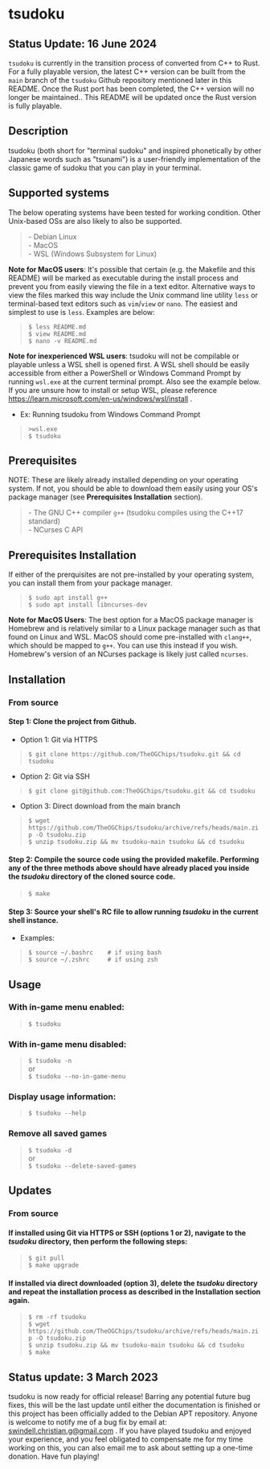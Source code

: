 # tsudoku

## Status Update: 16 June 2024

`tsudoku` is currently in the transition process of converted from C++ to Rust. For a fully playable version, the latest C++ version can be built from the `main` branch of the `tsudoku` Github repository mentioned later in this README. Once the Rust port has been completed, the C++ version will no longer be maintained.. This README will be updated once the Rust version is fully playable.

## Description

tsudoku (both short for "terminal sudoku" and inspired phonetically by other Japanese words such as "tsunami") is a user-friendly implementation of the classic game of sudoku that you can play in your terminal.

## Supported systems

The below operating systems have been tested for working condition. Other Unix-based OSs are also likely to also be supported.

>\- Debian Linux  
>\- MacOS  
>\- WSL (Windows Subsystem for Linux)

**Note for MacOS users**: It's possible that certain (e.g. the Makefile and this README) will be marked as executable during the install process and prevent you from easily viewing the file in a text editor. Alternative ways to view the files marked this way include the Unix command line utility `less` or terminal-based text editors such as `vim`/`view` or `nano`. The easiest and simplest to use is `less`. Examples are below:

>`$ less README.md`  
>`$ view README.md`  
>`$ nano -v README.md`

**Note for inexperienced WSL users**: tsudoku will not be compilable or playable unless a WSL shell is opened first. A WSL shell should be easily accessible from either a PowerShell or Windows Command Prompt by running `wsl.exe` at the current terminal prompt. Also see the example below. If you are unsure how to install or setup WSL, please reference https://learn.microsoft.com/en-us/windows/wsl/install .

- Ex: Running tsudoku from Windows Command Prompt
>`>wsl.exe`  
>`$ tsudoku`

## Prerequisites

NOTE: These are likely already installed depending on your operating system. If not, you should be able to download them easily using your OS's package manager (see **Prerequisites Installation** section).

>\- The GNU C++ compiler `g++` (tsudoku compiles using the C++17 standard)  
>\- NCurses C API

## Prerequisites Installation

If either of the prerquisites are not pre-installed by your operating system, you can install them from your package manager.

>`$ sudo apt install g++`  
>`$ sudo apt install libncurses-dev`

**Note for MacOS Users**: The best option for a MacOS package manager is Homebrew and is relatively similar to a Linux package manager such as that found on Linux and WSL. MacOS should come pre-installed with `clang++`, which should be mapped to `g++`. You can use this instead if you wish. Homebrew's version of an NCurses package is likely just called `ncurses`.

## Installation

### From source

#### Step 1: Clone the project from Github.

- Option 1: Git via HTTPS
>`$ git clone https://github.com/TheOGChips/tsudoku.git && cd tsudoku`

- Option 2: Git via SSH
>`$ git clone git@github.com:TheOGChips/tsudoku.git && cd tsudoku`

- Option 3: Direct download from the main branch
>`$ wget https://github.com/TheOGChips/tsudoku/archive/refs/heads/main.zip -O tsudoku.zip`  
>`$ unzip tsudoku.zip && mv tsudoku-main tsudoku && cd tsudoku`

#### Step 2: Compile the source code using the provided makefile. Performing any of the three methods above should have already placed you inside the *tsudoku* directory of the cloned source code.

>`$ make`

#### Step 3: Source your shell's RC file to allow running *tsudoku* in the current shell instance.

- Examples:
>`$ source ~/.bashrc    # if using bash`  
>`$ source ~/.zshrc     # if using zsh`

## Usage

### With in-game menu enabled:

>`$ tsudoku`

### With in-game menu disabled:

>`$ tsudoku -n`  
>or  
>`$ tsudoku --no-in-game-menu`
                 
### Display usage information:

>`$ tsudoku --help`
    
### Remove all saved games

>`$ tsudoku -d`  
>or  
>`$ tsudoku --delete-saved-games`

## Updates

### From source

#### If installed using Git via HTTPS or SSH (options 1 or 2), navigate to the *tsudoku* directory, then perform the following steps:

>`$ git pull`  
>`$ make upgrade`

#### If installed via direct downloaded (option 3), delete the *tsudoku* directory and repeat the installation process as described in the **Installation** section again.

>`$ rm -rf tsudoku`  
>`$ wget https://github.com/TheOGChips/tsudoku/archive/refs/heads/main.zip -O tsudoku.zip`  
>`$ unzip tsudoku.zip && mv tsudoku-main tsudoku && cd tsudoku`  
>`$ make`

## Status update: 3 March 2023

tsudoku is now ready for official release! Barring any potential future bug fixes, this will be the last update until either the documentation is finished or this project has been officially added to the Debian APT repository. Anyone is welcome to notify me of a bug fix by email at: swindell.christian.g@gmail.com . If you have played tsudoku and enjoyed your experience, and you feel obligated to compensate me for my time working on this, you can also email me to ask about setting up a one-time donation. Have fun playing!
